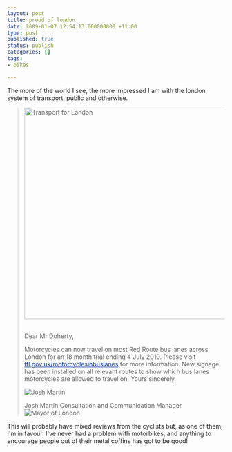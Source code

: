 ```yaml
---
layout: post
title: proud of london
date: 2009-01-07 12:54:13.000000000 +11:00
type: post
published: true
status: publish
categories: []
tags:
- bikes

---
```

<p>The more of the world I see, the more impressed I am with the london system of transport, public and otherwise.</p>
<blockquote>
<p><img src="{{ site.baseurl }}/assets/plain_header.gif" alt="Transport for London" width="490" border="0" />  </p>
<p>Dear Mr Doherty, </p>
<p>Motorcycles can now travel on most Red Route bus lanes across London for an 18 month trial ending 4 July 2010. Please visit <a href="http://www.c-f-1.com/d.aspx?e=MTUzODIzMTk0NQ==&amp;c=1&amp;linkID=1086390" target="_blank" title="This external link will open in a new window" style="color: #003399">tfl.gov.uk/motorcyclesinbuslanes</a> for more information. New signage has been installed on all relevant routes to show which bus lanes motorcycles are allowed to travel on. Yours sincerely,</p>
<p><img src="{{ site.baseurl }}/assets/josh_martin.jpg" alt="Josh Martin" /></p>
<p>Josh Martin Consultation and Communication Manager <img src="{{ site.baseurl }}/assets/mayor_london.gif" alt="Mayor of London" /> </p>
</blockquote>
<p>This will probably have mixed reviews from the cyclists but, as one of them, I'm in favour. I've never had a problem with motorbikes, and anything to encourage people out of their metal coffins has got to be good!</p>
